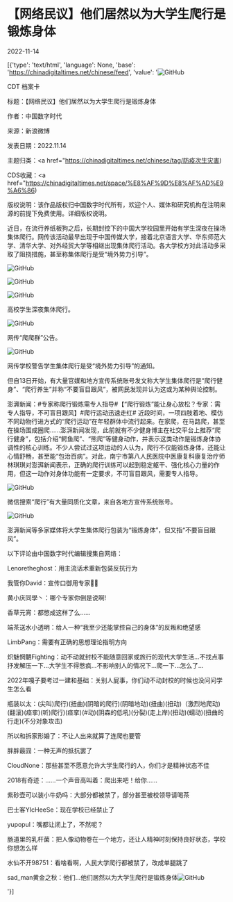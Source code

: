 # 【网络民议】他们居然以为大学生爬行是锻炼身体

2022-11-14

[{'type': 'text/html', 'language': None, 'base': 'https://chinadigitaltimes.net/chinese/feed', 'value': '![GitHub](https://chinadigitaltimes.net/chinese/files/2022/11/屏幕截图-2022-11-14-145250-768x427.png)

CDT 档案卡

标题：【网络民议】他们居然以为大学生爬行是锻炼身体

作者：中国数字时代

来源：新浪微博

发表日期：2022.11.14

主题归类：<a href="https://chinadigitaltimes.net/chinese/tag/防疫次生灾害)

CDS收藏：<a href="https://chinadigitaltimes.net/space/%E8%AF%9D%E8%AF%AD%E9%A6%86)

版权说明：该作品版权归中国数字时代所有，欢迎个人、媒体和研究机构在注明来源的前提下免费使用。详细版权说明。





近日，在流行养纸板狗之后，长期封控下的中国大学校园里开始有学生深夜在操场集体爬行。网传该活动最早出现于中国传媒大学，接着北京语言大学、华东师范大学、清华大学、对外经贸大学等相继出现集体爬行活动。各大学校方对此活动多采取了阻挠措施，甚至称集体爬行是受“境外势力引导”。

![GitHub](https://chinadigitaltimes.net/chinese/files/2022/11/005IlRjlgy1h83711r3vwg308l09pnpe.gif)

![GitHub](https://chinadigitaltimes.net/chinese/files/2022/11/005IlRjlgy1h8370z3q2gg30bm0efqv6.gif)

![GitHub](https://chinadigitaltimes.net/chinese/files/2022/11/005IlRjlgy1h8370zlc94g309s059u0x.gif)

高校学生深夜集体爬行。



![GitHub](https://chinadigitaltimes.net/chinese/files/2022/11/FhMTWxAWYAECVY6.jpg)

网传“爬爬群”公告。



![GitHub](https://chinadigitaltimes.net/chinese/files/2022/11/ghyrjqfpmuz91.jpg)

网传学校警告学生集体爬行是受“境外势力引导”的通知。



但自13日开始，有大量官媒和地方宣传系统账号发文称大学生集体爬行是“爬行健身”、“爬行养生”并称“不要盲目跟风”，被网民发现并认为这或为某种舆论控制。



澎湃新闻：#专家称爬行锻炼需专人指导#【“爬行锻炼”能让身心放松？专家：需专人指导，不可盲目跟风】#爬行运动迅速走红# 近段时间，一项四肢着地、模仿不同动物行进方式的“爬行运动”在年轻群体中流行起来。在家爬，在马路爬，甚至在操场围成圈爬……澎湃新闻发现，此前就有不少健身博主在社交平台上推荐“爬行健身”，包括介绍“鳄鱼爬”、“熊爬”等健身动作，并表示这类动作是锻炼身体协调性的核心训练。不少人尝试过这项运动的人认为，爬行不仅能锻炼身体，还能让心情舒畅，甚至能“包治百病”。对此，南宁市第八人民医院中医康复科康复治疗师林琪琪对澎湃新闻表示，正确的爬行训练可以起到稳定躯干、强化核心力量的作用，但这一动作对身体功能有一定要求，不可盲目跟风，需要专人指导。



![GitHub](https://chinadigitaltimes.net/chinese/files/2022/11/屏幕截图-2022-11-14-093940.png)

微信搜索“爬行”有大量同质化文章，来自各地方宣传系统账号。



![GitHub](https://chinadigitaltimes.net/chinese/files/2022/11/屏幕截图-2022-11-14-140201.png)

澎湃新闻等多家媒体将大学生集体爬行包装为“锻炼身体”，但又指“不要盲目跟风”。



以下评论由中国数字时代编辑搜集自网络：



Lenoretheghost：用主流话术重新包装反抗行为

我管你David：宣传口御用专家👍🏻

黄小庆同學丶：哪个专家你倒是说啊!

香草元宵：都憋成这样了么……

端茶送水小透明：给人一种“我至少还能掌控自己的身体”的反叛和绝望感

LimbPang：需要有正确的思想理论指明方向

炽魅惘魉Fighting：动不动就封校不能随意回家或旅行的现代大学生活…不找点事抒发解压一下…大学生不得憋疯…不影响别人的情况下…爬一下…怎么了…

2022年嘎子要考过一建和基础：关别人屁事，你们动不动封校的时候也没问问学生怎么看

瓶装以太：(尖叫)爬行)(扭曲)(阴暗的爬行)(阴暗地动)(扭曲)(扭动)（激烈地爬动)(翻滚)(痉挛)(听)爬行)(痉挛)(#动)(阴森的低吼)(分裂)(走上岸)(扭动)(蠕动)(扭曲的行走)(不分对象攻击)

所以和拆家形婚了：不让人出来就算了连爬也要管

胖胖最囧：一种无声的抵抗罢了

CloudNone：那些甚至不愿意允许大学生爬行的人，你们才是精神状态不佳

2018有奇迹：……一个声音高叫着：爬出来吧！给你……

紫砂壶可以装小牛奶吗：大部分都被禁了，部分甚至被校领导请喝茶

巴士客YIcHeeSe：现在学校已经禁止了

yupopul：嘴都让闭上了，不然呢？

肠道里的乳杆菌：把人像动物卷在一个地方，还让人精神时刻保持良好状态，学校你想怎么样

水仙不开98751：看啥看啊，人民大学爬行都被禁了，改成单腿跳了

sad_man黄金之秋：他们…他们居然以为大学生爬行是锻炼身体![GitHub](https://chinadigitaltimes.net/chinese/files/2022/11/007YHKvzly1h83voo9uzlj30u0140qes.jpg)

'}]